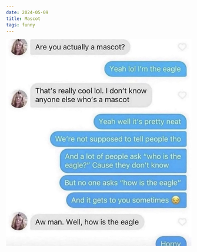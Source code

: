 ```yaml
---
date: 2024-05-09
title: Mascot
tags: funny
---
```


![mascots.jpg](https://raw.githubusercontent.com/muneer78/muneer78.github.io/master/images/mascots.jpg)
